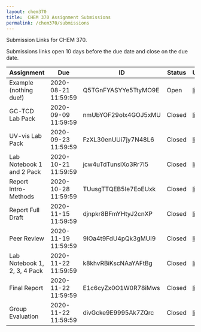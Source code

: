 ```yaml
---
layout: chem370
title:  CHEM 370 Assignment Submissions
permalink: /chem370/submissions
---
```


Submission Links for CHEM 370.

Submissions links open 10 days before the due date and close on the due date.

| Assignment                   | Due                 | ID                   | Status | URL                                                          |
| ---------------------------- | ------------------- | -------------------- | ------ | ------------------------------------------------------------ |
| Example (nothing due!)       | 2020-08-21 11:59:59 | Q5TGnFYASYYe5TtyMO9E | Open   | [link](https://www.dropbox.com/request/Q5TGnFYASYYe5TtyMO9E) |
| GC-TCD Lab Pack              | 2020-09-09 11:59:59 | nmUbYOF29oIx4GOJ5xMU | Closed | [link](https://www.dropbox.com/request/nmUbYOF29oIx4GOJ5xMU) |
| UV-vis Lab Pack              | 2020-09-23 11:59:59 | FzXL30enUUi7jy7N48L6 | Closed | [link](https://www.dropbox.com/request/FzXL30enUUi7jy7N48L6) |
| Lab Notebook 1 and 2 Pack    | 2020-10-21 11:59:59 | jcw4uTdTunslXo3Rr7l5 | Closed | [link](https://www.dropbox.com/request/jcw4uTdTunslXo3Rr7l5) |
| Report Intro-Methods         | 2020-10-28 11:59:59 | TUusgTTQEB5Ie7EoEUxk | Closed | [link](https://www.dropbox.com/request/TUusgTTQEB5Ie7EoEUxk) |
| Report Full Draft            | 2020-11-15 11:59:59 | djnpkr8BFmYHtyJ2cnXP | Closed | [link](https://www.dropbox.com/request/djnpkr8BFmYHtyJ2cnXP) |
| Peer Review                  | 2020-11-19 11:59:59 | 9IOa4t9FdU4pQk3gMUI9 | Closed | [link](https://www.dropbox.com/request/9IOa4t9FdU4pQk3gMUI9) |
| Lab Notebook 1, 2, 3, 4 Pack | 2020-11-22 11:59:59 | k8khvRBiKscNAaYAFtBg | Closed | [link](https://www.dropbox.com/request/k8khvRBiKscNAaYAFtBg) |
| Final Report                 | 2020-11-22 11:59:59 | E1c6cyZx0O1W0R78iMws | Closed | [link](https://www.dropbox.com/request/E1c6cyZx0O1W0R78iMws) |
| Group Evaluation             | 2020-11-22 11:59:59 | divGcke9E9995Ak7ZQrc | Closed | [link](https://www.dropbox.com/request/divGcke9E9995Ak7ZQrc) |

